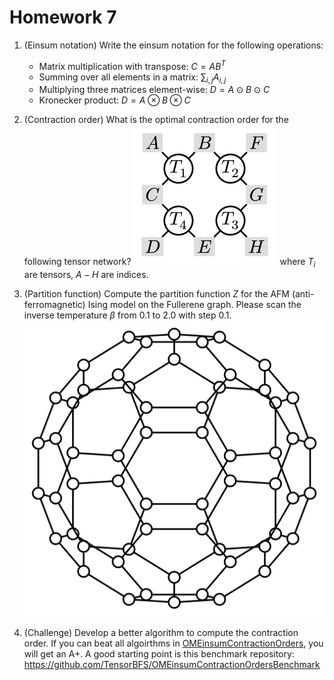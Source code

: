 # Homework 7

1. (Einsum notation) Write the einsum notation for the following operations:
    - Matrix multiplication with transpose: $C = A B^T$
    - Summing over all elements in a matrix: $\sum_{i,j} A_{i,j}$
    - Multiplying three matrices element-wise: $D = A \odot B \odot C$
    - Kronecker product: $D = A \otimes B \otimes C$

2. (Contraction order) What is the optimal contraction order for the following tensor network?
  ![](images/order.svg)
  where $T_i$ are tensors, $A - H$ are indices.

3. (Partition function) Compute the partition function $Z$ for the AFM (anti-ferromagnetic) Ising model on the Fullerene graph. Please scan the inverse temperature $\beta$ from $0.1$ to $2.0$ with step $0.1$.
  ![](images/c60.svg)

4. (Challenge) Develop a better algorithm to compute the contraction order. If you can beat all algoirthms in [OMEinsumContractionOrders](https://github.com/TensorBFS/OMEinsumContractionOrders), you will get an A+.
A good starting point is this benchmark repository: https://github.com/TensorBFS/OMEinsumContractionOrdersBenchmark